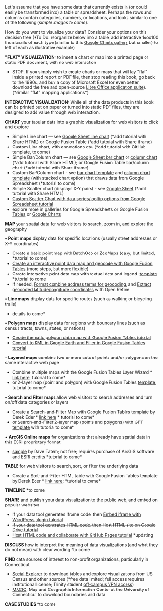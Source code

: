 Let's assume that you have some data that currently exists in (or could easily be transformed into) a table or spreadsheet. Perhaps the rows and columns contain categories, numbers, or locations, and looks similar to one of the following (*simple images to come*).

How do you want to visualize your data? Consider your options on this decision tree (*To Do: reorganize below into a table, add interactive 1oox100 thumbnails of each type (similar to this <a href="https://developers.google.com/chart/interactive/docs/gallery" target="_blank">Google Charts gallery</a> but smaller) to left of each as illustrative example)

<strong>"FLAT" VISUALIZATION:</strong> to insert a chart or map into a printed page or static PDF document, with no web interaction
<ul>
	<li>STOP. If you simply wish to create charts or maps that will lay "flat" inside a printed report or PDF file, then stop reading this book, go back to the 1990s, and buy a copy of Microsoft Excel (or even better, download the free and open-source <a href="https://www.libreoffice.org/" target="_blank">Libre Office application suite</a>). (*similar "flat" mapping applications*)</li>
</ul>
<strong>INTERACTIVE VISUALIZATION: </strong>While all of the data products in this book can be printed out on paper or turned into static PDF files, they are designed to add value through web interaction.

<strong>CHART</strong> your tabular data into a graphic visualization for web visitors to click and explore
<ul>
	<li>Simple Line chart — see <a href="https://support.google.com/drive/answer/190718?hl=en&amp;ref_topic=30240" target="_blank">Google Sheet line chart</a> (*add tutorial with Share HTML) or Google Fusion Table (*add tutorial with Share iframe)</li>
	<li>Custom Line chart, with annotations etc. (*add tutorial with GitHub template, to come)</li>
	<li>Simple Bar/Column chart — see <a href="https://support.google.com/drive/answer/190723?hl=en&amp;ref_topic=30240" target="_blank">Google Sheet bar chart</a> or <a href="https://support.google.com/drive/answer/190722" target="_blank">column chart</a> (*add tutorial with Share HTML); or Google Fusion Table bar/column chart (*add tutorial with Share iframe)</li>
	<li>Custom Bar/Column chart - see <a href="https://github.com/JackDougherty/gviz-bar-chart-sheet" target="_blank">bar chart template</a> and <a href="https://github.com/JackDougherty/gviz-column-chart-sheet" target="_blank">column chart template</a> (with stacked chart option) that draws data from Google Spreadsheet (*tutorial to come)</li>
	<li>Simple Scatter chart (displays X-Y pairs) - see <a href="https://support.google.com/drive/answer/190724" target="_blank">Google Sheet</a> (*add tutorial with Share HTML)</li>
	<li><a href="http://epress.trincoll.edu/dataviz/chapter/custom-scatter-chart/" target="_blank">Custom Scatter Chart with data series/tooltip options from Google Spreadsheet tutorial</a></li>
	<li>explore more in galleries for <a href="https://support.google.com/drive/topic/30240" target="_blank">Google Spreadsheets</a> or <a href="https://sites.google.com/site/fusiontablestalks/stories" target="_blank">Google Fusion Tables</a> or <a href="https://developers.google.com/chart/interactive/docs/gallery" target="_blank">Google Charts</a></li>
</ul>
<strong>MAP </strong>your spatial data for web visitors to search, zoom in, and explore the geography<em>
</em>

<strong>• Point maps</strong> display data for specific locations (usually street addresses or X-Y coordinates)
<ul>
	<li>Create a basic point map with BatchGeo or ZeeMaps (easy, but limited; *tutorial to come)</li>
	<li><a href="http://epress.trincoll.edu/dataviz/chapter/create-point-map-gft" target="_blank">Create an interactive point data map and geocode with Google Fusion Tables</a> (more steps, but more flexible)</li>
	<li>Create interactive point data map with textual data and legend  <a href="https://github.com/JackDougherty/FusionTable-Map-Checkboxes" target="_blank">template</a> *tutorial to come</li>
	<li>If needed, <a href="http://epress.trincoll.edu/dataviz/chapter/format-combine-addresses/" target="_blank">Format combine address terms for geocoding</a>, and <a href="http://epress.trincoll.edu/dataviz/chapter/extract-geo-open-refine" target="_blank">Extract geocoded latitude/longitude coordinates</a> with Open Refine</li>
</ul>
<b>• Line maps</b> display data for specific routes (such as walking or bicycling trails)
<ul>
	<li>details to come*</li>
</ul>
<strong>• Polygon maps</strong> display data for regions with boundary lines (such as census tracts, towns, states, or nations)
<ul>
	<li><a href="http://epress.trincoll.edu/dataviz/chapter/create-thematic-polygon-map" target="_blank">Create thematic polygon data map with Google Fusion Tables tutorial</a></li>
	<li><a href="http://epress.trincoll.edu/dataviz/chapter/convert-kml-filter" target="_blank">Convert to KML in Google Earth and Filter in Google Fusion Tables tutorial</a></li>
</ul>
<b>• Layered maps</b> combine two or more sets of points and/or polygons on the same interactive web page
<ul>
	<li>Combine multiple maps with the Google Fusion Tables Layer Wizard * <a href="http://fusion-tables-api-samples.googlecode.com/svn/trunk/FusionTablesLayerWizard/src/index.html" target="_blank">link here</a>, tutorial to come*</li>
	<li>or 2-layer map (point and polygon) with Google Fusion Tables <a href="https://github.com/JackDougherty/FusionTable-Map-2-layers" target="_blank">template</a>, tutorial to come*</li>
</ul>
<strong>• Search and Filter maps </strong>allow web visitors to search addresses and turn on/off data categories or layers
<ul>
	<li>Create a Search-and-Filter Map with Google Fusion Tables template by Derek Eder * <a href="http://derekeder.com/searchable_map_template/" target="_blank">link here</a> * tutorial to come*</li>
	<li>or Search-and-Filter 2-layer map (points and polygons) with GFT <a href="https://github.com/JackDougherty/FusionTable-Map-2-layers" target="_blank">template</a> with tutorial to come*</li>
</ul>
• <strong>ArcGIS Online maps</strong> for organizations that already have spatial data in this ESRI proprietary format
<ul>
	<li><a href="http://www.arcgis.com/home/webmap/viewer.html?webmap=3fbe2d92b92b47bdb55dd429b0dcc269&amp;extent=-72.7772,41.7101,-72.6004,41.8246" target="_blank">sample</a> by Dave Tatem; not free; requires purchase of ArcGIS software and ESRI credits *tutorial to come*</li>
</ul>
<strong>TABLE</strong> for web visitors to search, sort, or filter the underlying data
<ul>
	<li>Create a Sort-and-Filter HTML table with Google Fusion Tables template by Derek Eder * <a href="http://derekeder.com/fusion-tables-to-html-table/" target="_blank">link here</a>; *tutorial to come*</li>
</ul>
<strong>TIMELINE</strong> *to come

<strong>SHARE</strong> and publish your data visualization to the public web, and embed on popular websites
<ul>
	<li>If your data tool generates iframe code, then <a href="http://epress.trincoll.edu/dataviz/chapter/embed-iframe/" target="_blank">Embed iframe with WordPress plugin tutorial</a></li>
	<li><del>If your data tool generates HTML code, then <a href="http://epress.trincoll.edu/dataviz/chapter/host-html-google-drive/" target="_blank">Host HTML site on Google Drive tutorial</a></del></li>
	<li><a href="http://epress.trincoll.edu/dataviz/chapter/host-html-github/" target="_blank">Host HTML code and collaborate with GitHub Pages tutorial</a> *updating</li>
</ul>
<strong>DISCUSS </strong>how to interpret the meaning of data visualizations (and what they do not mean) with clear wording *to come

<strong>FIND </strong>data sources of interest to non-profit organizations, particularly in Connecticut
<ul>
	<li><a href="http://www.socialexplorer.com/" target="_blank">Social Explorer</a> to download tables and explore visualizations from US Census and other sources (*free data limited; full access requires institutional license; Trinity student <a href="http://www.trincoll.edu/LITC/Library/servicesinfo/spacestech/Pages/network.aspx" target="_blank">off-campus VPN access</a>)</li>
	<li><a href="http://magic.lib.uconn.edu/" target="_blank">MAGIC</a>: Map and Geographic Information Center at the University of Connecticut to download boundaries and data</li>
</ul>
<strong>CASE STUDIES</strong> *to come
